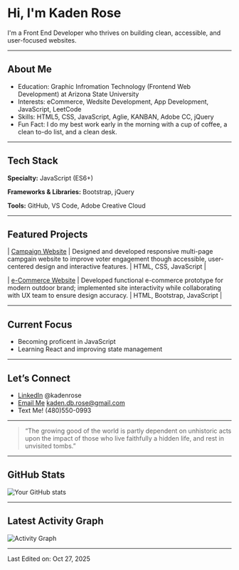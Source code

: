 # Hi, I'm Kaden Rose

I'm a Front End Developer who thrives on building clean, accessible, and user-focused websites.  

---

## About Me
-  Education: Graphic Infromation Technology (Frontend Web Development) at Arizona State University
-  Interests: eCommerce, Wedsite Development, App Development, JavaScript, LeetCode
-  Skills: HTML5, CSS, JavaScript, Aglie, KANBAN, Adobe CC, jQuery
-  Fun Fact: I do my best work early in the morning with a cup of coffee, a clean to-do list, and a clean desk.

---

## Tech Stack

**Specialty:** JavaScript (ES6+)

**Frameworks & Libraries:** Bootstrap, jQuery

**Tools:** GitHub, VS Code, Adobe Creative Cloud
<!-- **Workflow:** [e.g. Responsive Design • Version Control • Accessibility-First Development] -->

---

## Featured Projects

| [Campaign Website](https://github.com/kadenrose/The-Campaign) | Designed and developed responsive multi-page campgain website to improve voter engagement though accessible, user-centered design and interactive features. | HTML, CSS, JavaScript |

| [e-Commerce Website](https://github.com/tsukidan/OperationBaseCamp) | Developed functional e-commerce prototype for modern outdoor brand; implemented site interactivity while collaborating with UX team to ensure design accuracy. | HTML, Bootstrap, JavaScript |
<!--| [Project Name](https://github.com/[yourusername]/[repo-name]) | [One-sentence project description.] | [Tech Used] | -->


---

## Current Focus
- Becoming proficent in JavaScript
- Learning React and improving state management  

---

## Let’s Connect
<!-- -  [Portfolio Website](https://[your-portfolio-link].com)  -->
-  [LinkedIn](https://www.linkedin.com/in/kadenrose/) @kadenrose 
-  [Email Me](mailto:kaden.db.rose@gmail.com) kaden.db.rose@gmail.com
-  Text Me! (480)550-0993

---

> “The growing good of the world is partly dependent on unhistoric acts upon the impact of those who live faithfully a hidden life, and rest in unvisited tombs.”

---

## GitHub Stats  
![Your GitHub stats](https://github-readme-stats.vercel.app/api?username=kadenrose&show_icons=true&theme=tokyonight) 

---

## Latest Activity Graph

<img src="https://github-readme-activity-graph.vercel.app/graph?username=kadenrose&theme=github-dark&hide_border=true" alt="Activity Graph">

---
 
Last Edited on: Oct 27, 2025


